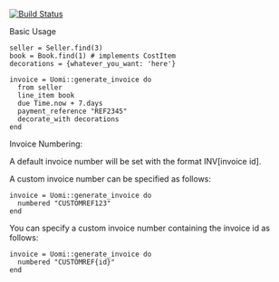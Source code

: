 
[![Build Status](https://secure.travis-ci.org/tehtorq/uomi.png)](http://travis-ci.org/tehtorq/uomi)

Basic Usage

    seller = Seller.find(3)
    book = Book.find(1) # implements CostItem
    decorations = {whatever_you_want: 'here'}

    invoice = Uomi::generate_invoice do
      from seller
      line_item book
      due Time.now + 7.days
      payment_reference "REF2345"
      decorate_with decorations
    end

Invoice Numbering:

A default invoice number will be set with the format INV[invoice id].

A custom invoice number can be specified as follows:

    invoice = Uomi::generate_invoice do
      numbered "CUSTOMREF123"
    end

You can specify a custom invoice number containing the invoice id as follows:

    invoice = Uomi::generate_invoice do
      numbered "CUSTOMREF{id}"
    end

  
    
